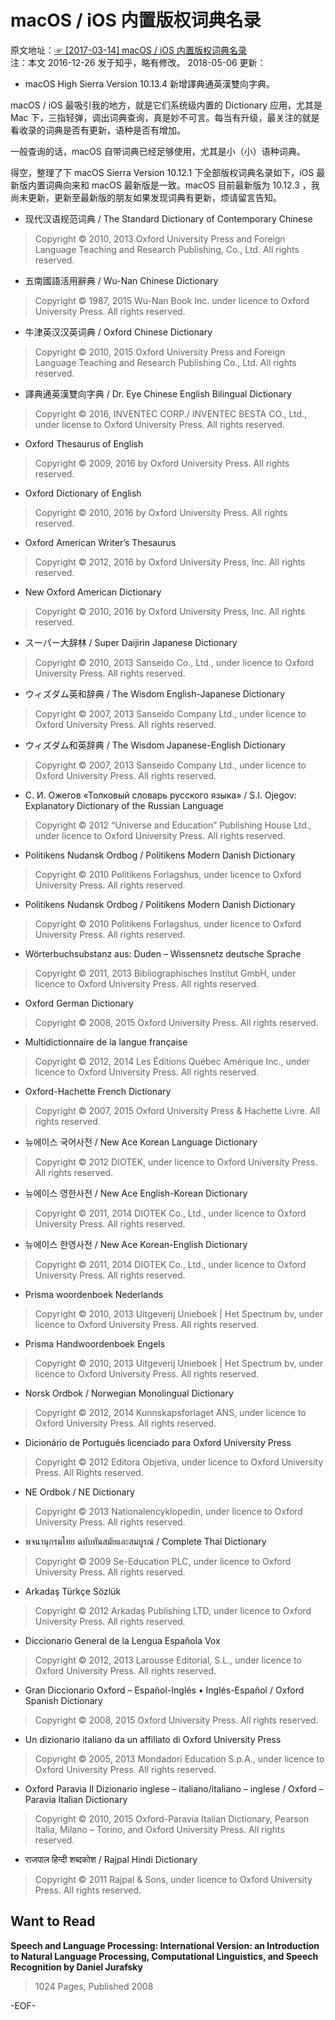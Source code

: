 # macOS / iOS 内置版权词典名录
原文地址：[☞ [2017-03-14] macOS / iOS 内置版权词典名录 ](http://mp.weixin.qq.com/s/CPpAtIf4C5woao_CiMErXQ)  
注：本文 2016-12-26 发于知乎，略有修改。
2018-05-06 更新：  
- macOS High Sierra Version 10.13.4 新增譯典通英漢雙向字典。

macOS / iOS 最吸引我的地方，就是它们系统级内置的 Dictionary 应用，尤其是 Mac 下，三指轻弹，调出词典查询，真是妙不可言。每当有升级，最关注的就是看收录的词典是否有更新，语种是否有增加。

一般查询的话，macOS 自带词典已经足够使用，尤其是小（小）语种词典。

得空，整理了下 macOS Sierra Version 10.12.1 下全部版权词典名录如下，iOS 最新版内置词典向来和 macOS 最新版是一致。macOS 目前最新版为 10.12.3 ，我尚未更新，更新至最新版的朋友如果发现词典有更新，烦请留言告知。

- 现代汉语规范词典 / The Standard Dictionary of Contemporary Chinese
> Copyright © 2010, 2013 Oxford University Press and Foreign Language Teaching and Research Publishing, Co., Ltd. All rights reserved.

- 五南國語活用辭典 / Wu-Nan Chinese Dictionary
> Copyright © 1987, 2015 Wu-Nan Book Inc. under licence to Oxford University Press. All rights reserved.

- 牛津英汉汉英词典 / Oxford Chinese Dictionary
> Copyright © 2010, 2015 Oxford University Press and Foreign Language Teaching and Research Publishing Co., Ltd. All rights reserved.

- 譯典通英漢雙向字典 / Dr. Eye Chinese English Bilingual Dictionary
> Copyright © 2016, INVENTEC CORP./ INVENTEC BESTA CO., Ltd., under license to Oxford University Press. All rights reserved.

- Oxford Thesaurus of English
> Copyright © 2009, 2016 by Oxford University Press. All rights reserved.

- Oxford Dictionary of English
> Copyright © 2010, 2016 by Oxford University Press. All rights reserved.

- Oxford American Writer’s Thesaurus
> Copyright © 2012, 2016 by Oxford University Press, Inc. All rights reserved.

- New Oxford American Dictionary
>Copyright © 2010, 2016 by Oxford University Press, Inc. All rights reserved.

- スーパー大辞林 / Super Daijirin Japanese Dictionary
> Copyright © 2010, 2013 Sanseido Co., Ltd., under licence to Oxford University Press. All rights reserved.

- ウィズダム英和辞典 / The Wisdom English-Japanese Dictionary
> Copyright © 2007, 2013 Sanseido Company Ltd., under licence to Oxford University Press. All rights reserved.

- ウィズダム和英辞典 / The Wisdom Japanese-English Dictionary
> Copyright © 2007, 2013 Sanseido Company Ltd., under licence to Oxford University Press. All rights reserved.

- С. И. Ожегов «Толковый словарь русского языка» / S.I. Ojegov: Explanatory Dictionary of the Russian Language
> Copyright © 2012 “Universe and Education” Publishing House Ltd., under licence to Oxford University Press. All rights reserved.

- Politikens Nudansk Ordbog / Politikens Modern Danish Dictionary
> Copyright © 2010 Politikens Forlagshus, under licence to Oxford University Press. All rights reserved.

- Politikens Nudansk Ordbog / Politikens Modern Danish Dictionary
> Copyright © 2010 Politikens Forlagshus, under licence to Oxford University Press. All rights reserved.

- Wörterbuchsubstanz aus: Duden – Wissensnetz deutsche Sprache
> Copyright © 2011, 2013 Bibliographisches Institut GmbH, under licence to Oxford University Press. All rights reserved.

- Oxford German Dictionary
> Copyright © 2008, 2015 Oxford University Press. All rights reserved.

- Multidictionnaire de la langue française
> Copyright © 2012, 2014 Les Éditions Québec Amérique Inc., under licence to Oxford University Press. All rights reserved.

- Oxford-Hachette French Dictionary
> Copyright © 2007, 2015 Oxford University Press & Hachette Livre. All rights reserved.

- 뉴에이스 국어사전 / New Ace Korean Language Dictionary
> Copyright © 2012 DIOTEK, under licence to Oxford University Press. All rights reserved.

- 뉴에이스 영한사전 / New Ace English-Korean Dictionary
> Copyright © 2011, 2014 DIOTEK Co., Ltd., under licence to Oxford University Press. All rights reserved.

- 뉴에이스 한영사전 / New Ace Korean-English Dictionary
> Copyright © 2011, 2014 DIOTEK Co., Ltd., under licence to Oxford University Press. All rights reserved.

- Prisma woordenboek Nederlands
> Copyright © 2010, 2013 Uitgeverij Unieboek | Het Spectrum bv, under licence to Oxford University Press. All rights reserved.

- Prisma Handwoordenboek Engels
> Copyright © 2010, 2013 Uitgeverij Unieboek | Het Spectrum bv, under licence to Oxford University Press. All rights reserved.

- Norsk Ordbok / Norwegian Monolingual Dictionary
> Copyright © 2012, 2014 Kunnskapsforlaget ANS, under licence to Oxford University Press. All rights reserved.

- Dicionário de Português licenciado para Oxford University Press
> Copyright © 2012 Editora Objetiva, under licence to Oxford University Press. All Rights reserved.

- NE Ordbok / NE Dictionary
> Copyright © 2013 Nationalencyklopedin, under licence to Oxford University Press. All rights reserved.

- พจนานุกรมไทย ฉบับทันสมัยและสมบูรณ์ / Complete Thai Dictionary
> Copyright © 2009 Se-Education PLC, under licence to Oxford University Press. All rights reserved.

- Arkadaş Türkçe Sözlük
> Copyright © 2012 Arkadaş Publishing LTD, under licence to Oxford University Press. All rights reserved.

- Diccionario General de la Lengua Española Vox
> Copyright © 2012, 2013 Larousse Editorial, S.L., under licence to Oxford University Press. All rights reserved.

- Gran Diccionario Oxford – Español-Inglés • Inglés-Español / Oxford Spanish Dictionary
> Copyright © 2008, 2015 Oxford University Press. All rights reserved.

- Un dizionario italiano da un affiliato di Oxford University Press
> Copyright © 2005, 2013 Mondadori Education S.p.A., under licence to Oxford University Press. All rights reserved.

- Oxford Paravia Il Dizionario inglese – italiano/italiano – inglese / Oxford – Paravia Italian Dictionary
> Copyright © 2010, 2015 Oxford-Paravia Italian Dictionary, Pearson Italia, Milano – Torino, and Oxford University Press. All rights reserved.

- राजपाल हिन्दी शब्दकोश / Rajpal Hindi Dictionary
> Copyright © 2011 Rajpal & Sons, under licence to Oxford University Press. All rights reserved.

## Want to Read

**Speech and Language Processing: International Version: an Introduction to Natural Language Processing, Computational Linguistics, and Speech Recognition by Daniel Jurafsky**

> 1024 Pages, Published 2008




-EOF-